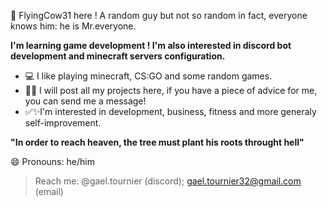 💪 FlyingCow31 here !
A random guy but not so random in fact, everyone knows him: he is Mr.everyone. 

**I'm learning game development ! I'm also interested in discord bot development and minecraft servers configuration.**
- 💻 I like playing minecraft, CS:GO and some random games.
- 🤷‍♂️ I will post all my projects here, if you have a piece of advice for me, you can send me a message! 
- ✅✨I'm interested in development, business, fitness and more generaly self-improvement. 

**"In order to reach heaven, the tree must plant his roots throught hell"**

😄 Pronouns: he/him
> Reach me: @gael.tournier (discord); gael.tournier32@gmail.com (email)
<!---
FlyingCow31/FlyingCow31 is a ✨ special ✨ repository because its `README.md` (this file) appears on your GitHub profile.
You can click the Preview link to take a look at your changes.
--->
